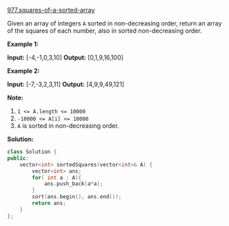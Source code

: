 [977.squares-of-a-sorted-array](https://leetcode.com/problems/squares-of-a-sorted-array/)  

Given an array of integers `A` sorted in non-decreasing order, return an array of the squares of each number, also in sorted non-decreasing order.

**Example 1:**

**Input:** \[-4,-1,0,3,10\]
**Output:** \[0,1,9,16,100\]

**Example 2:**

**Input:** \[-7,-3,2,3,11\]
**Output:** \[4,9,9,49,121\]

**Note:**

1.  `1 <= A.length <= 10000`
2.  `-10000 <= A[i] <= 10000`
3.  `A` is sorted in non-decreasing order.  



**Solution:**  

```cpp
class Solution {
public:
    vector<int> sortedSquares(vector<int>& A) {
        vector<int> ans;
        for( int a : A){
            ans.push_back(a*a);
        }
        sort(ans.begin(), ans.end());
        return ans;
    }
};
```
      